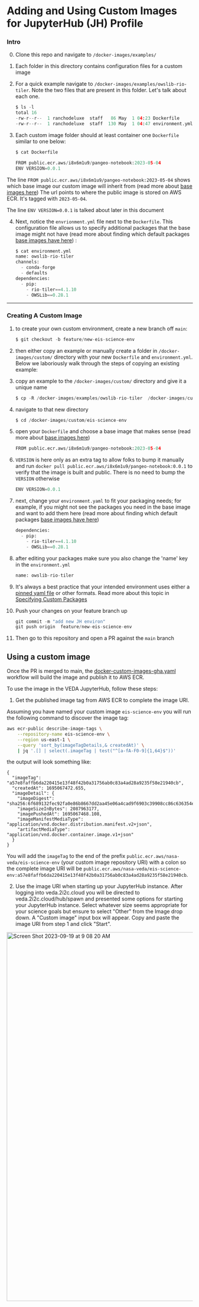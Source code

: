 # Adding and Using Custom Images for JupyterHub (JH) Profile

### Intro

0. Clone this repo and navigate to `/docker-images/examples/`

1. Each folder in this directory contains configuration files for a custom image

2. For a quick example navigate to `/docker-images/examples/owslib-rio-tiler`. Note the two files
that are present in this folder. Let's talk about each one.

    ```python
    $ ls -l
    total 16
    -rw-r--r--  1 ranchodeluxe  staff   86 May  1 04:23 Dockerfile
    -rw-r--r--  1 ranchodeluxe  staff  130 May  1 04:47 environment.yml
    ```

3. Each custom image folder should at least container one `Dockerfile` similar to one below:

    ```python
    $ cat Dockerfile

    FROM public.ecr.aws/i8x6m1u9/pangeo-notebook:2023-05-04
    ENV VERSION=0.0.1
    ```

The line `FROM public.ecr.aws/i8x6m1u9/pangeo-notebook:2023-05-04` shows which base image our custom image will inherit from (read more about [base images here](./base_images.md)) 
The url points to where the public image is stored on AWS ECR. It's tagged with `2023-05-04`. 

The line `ENV VERSION=0.0.1` is talked about later in this document

4. Next, notice the `envrionment.yml` file next to the `Dockerfile`. This configuration file allows us to specify additional packages that
the base image might not have (read more about finding which default packages [base images have here](./base_images.md)) :

    ```python
    $ cat environment.yml
    name: owslib-rio-tiler
    channels:
      - conda-forge
      - defaults
    dependencies:
      - pip:
        - rio-tiler==4.1.10
        - OWSLib==0.28.1
    ```

---

### Creating A Custom Image

1. to create your own custom environment, create a new branch off `main`:

    ```python
    $ git checkout -b feature/new-eis-science-env
    ```

2. then either copy an example or manually create a folder in `/docker-images/custom/` directory with your new `Dockerfile` and `environment.yml`. 
Below we laboriously walk through the steps of copying an existing example:

3. copy an example to the `/docker-images/custom/` directory and give it a unique name

    ```python
    $ cp -R /docker-images/examples/owslib-rio-tiler  /docker-images/custom/eis-science-env
    ```

4. navigate to that new directory

    ```python
    $ cd /docker-images/custom/eis-science-env
    ```

5. open your `Dockerfile` and choose a base image that makes sense (read more about [base images here](./base_images.md)) 

    ```python
    FROM public.ecr.aws/i8x6m1u9/pangeo-notebook:2023-05-04
    ```

6. `VERSION` is here only as an extra tag to allow folks to bump it manually and run `docker pull public.ecr.aws/i8x6m1u9/pangeo-notebook:0.0.1` to
verify that the image is built and public. There is no need to bump the `VERSION` otherwise

    ```python
    ENV VERSION=0.0.1
    ```

7. next, change your `environment.yaml` to fit your packaging needs; for example, if you might not see the packages you need in the base image and want to 
add them here (read more about finding which default packages [base images have here](./base_images.md))

    ```python
    dependencies:
      - pip:
        - rio-tiler==4.1.10
        - OWSLib==0.28.1
    ```

8. after editing your packages make sure you also change the 'name' key in the `environment.yml`

    ```python
    name: owslib-rio-tiler
    ```

9. It's always a best practice that your intended environment uses either a [pinned yaml file](https://docs.conda.io/projects/conda/en/latest/user-guide/tasks/manage-pkgs.html#preventing-packages-from-updating-pinning) 
or other formats. Read more about this topic in [Specifying Custom Packages](./specifying_custom_packages.md)

10. Push your changes on your feature branch up

    ```python
    git commit -m "add new JH environ"
    git push origin  feature/new-eis-science-env
    ```

11. Then go to this repository and open a PR against the `main` branch

## Using a custom image

Once the PR is merged to main, the [docker-custom-images-gha.yaml](https://github.com/NASA-IMPACT/veda-jh-environments/blob/main/.github/workflows/docker-custom-images-gha.yaml) workflow will build the image and publish it to AWS ECR.

To use the image in the VEDA JupyterHub, follow these steps:

1. Get the published image tag from AWS ECR to complete the image URI.

Assuming you have named your custom image `eis-science-env` you will run the following command to discover the image tag:

```bash
aws ecr-public describe-image-tags \
    --repository-name eis-science-env \
    --region us-east-1 \
    --query 'sort_by(imageTagDetails,& createdAt)' \
    | jq '.[] | select(.imageTag | test("^[a-fA-F0-9]{1,64}$"))'
```

the output will look something like:

```
{
  "imageTag": "a57e8faffb6da220415e13f48f42b0a31756ab0c83a4ad28a9235f58e21940cb",
  "createdAt": 1695067472.655,
  "imageDetail": {
    "imageDigest": "sha256:6f689132fec92fa0e86b8667dd2aa45e06a4cad9f6903c39908cc86c636354e8",
    "imageSizeInBytes": 2087963177,
    "imagePushedAt": 1695067468.108,
    "imageManifestMediaType": "application/vnd.docker.distribution.manifest.v2+json",
    "artifactMediaType": "application/vnd.docker.container.image.v1+json"
  }
}
```

You will add the `imageTag` to the end of the prefix `public.ecr.aws/nasa-veda/eis-science-env` (your custom image repository URI) with a colon so the complete image URI will be `public.ecr.aws/nasa-veda/eis-science-env:a57e8faffb6da220415e13f48f42b0a31756ab0c83a4ad28a9235f58e21940cb`.

2. Use the image URI when starting up your JupyterHub instance. After logging into veda.2i2c.cloud you will be directed to veda.2i2c.cloud/hub/spawn and presented some options for starting your JupyterHub instance. Select whatever size seems appropriate for your science goals but ensure to select "Other" from the Image drop down. A "Custom image" input box will appear. Copy and paste the image URI from step 1 and click "Start".

<img width="999" alt="Screen Shot 2023-09-19 at 9 08 20 AM" src="https://github.com/NASA-IMPACT/veda-jh-environments/assets/15016780/6f61581e-343d-46a8-84b9-f718740f9fb4">

